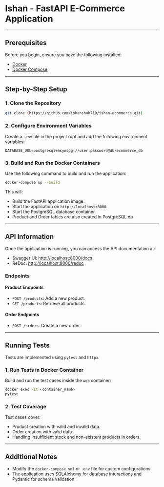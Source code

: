 # Ishan - FastAPI E-Commerce Application

---

## Prerequisites

Before you begin, ensure you have the following installed:

- [Docker](https://www.docker.com/)
- [Docker Compose](https://docs.docker.com/compose/)

---

## Step-by-Step Setup

### 1. Clone the Repository

```bash
git clone (https://github.com/ishanshah710/ishan-ecommerce.git)
```

### 2. Configure Environment Variables

Create a `.env` file in the project root and add the following environment variables:

```env
DATABASE_URL=postgresql+asyncpg://user:password@db/ecommerce_db
```

### 3. Build and Run the Docker Containers

Use the following command to build and run the application:

```bash
docker-compose up --build
```

This will:
- Build the FastAPI application image.
- Start the application on `http://localhost:8000`.
- Start the PostgreSQL database container.
- Product and Order tables are also created in PostgreSQL db
---

## API Information

Once the application is running, you can access the API documentation at:

- Swagger UI: [http://localhost:8000/docs](http://localhost:8000/docs)
- ReDoc: [http://localhost:8000/redoc](http://localhost:8000/redoc)

### Endpoints

#### **Product Endpoints**
- `POST /products`: Add a new product.
- `GET /products`: Retrieve all products.

#### **Order Endpoints**
- `POST /orders`: Create a new order.

---

## Running Tests

Tests are implemented using `pytest` and `httpx`.

### 1. Run Tests in Docker Container

Build and run the test cases inside the `web` container:

```bash
docker exec -it <container_name> 
pytest
```

### 2. Test Coverage

Test cases cover:
- Product creation with valid and invalid data.
- Order creation with valid data.
- Handling insufficient stock and non-existent products in orders.

---

## Additional Notes

- Modify the `docker-compose.yml` or `.env` file for custom configurations.
- The application uses SQLAlchemy for database interactions and Pydantic for schema validation.

